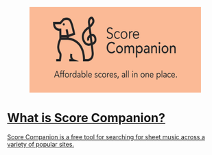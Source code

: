 <a href="https://www.openipa.org">
<p align='center'>
  <img src='readme/logo-tagline-wide.png' width='400' height='200' />
</p>

# What is Score Companion?
Score Companion is a free tool for searching for sheet music across a variety of popular sites.
